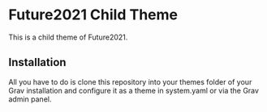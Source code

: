 # Future2021 Child Theme

This is a child theme of Future2021.

## Installation

All you have to do is clone this repository into your themes folder of your Grav installation and configure it as a theme in system.yaml or via the Grav admin panel.

